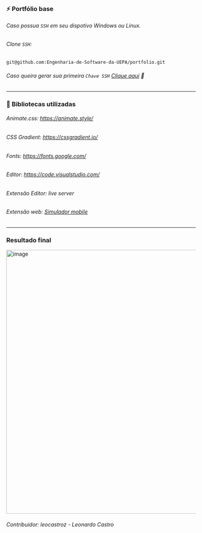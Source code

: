 ### ⚡ Portfólio base

###### Caso possua ` SSH ` em seu dispotivo Windows ou Linux.

###### Clone ` SSH `:
```sh
git@github.com:Engenharia-de-Software-da-UEPA/portfolio.git
```

###### Caso queira gerar sua primeira  ` Chave SSH ` <a href="https://docs.github.com/en/authentication/connecting-to-github-with-ssh/generating-a-new-ssh-key-and-adding-it-to-the-ssh-agent">Clique aqui</a> 🍺

<hr>

### 📜 Bibliotecas utilizadas

###### Animate.css: https://animate.style/

###### CSS Gradient: https://cssgradient.io/

###### Fonts: https://fonts.google.com/

###### Editor: https://code.visualstudio.com/

###### Extensão Editor: live server

###### Extensão web: <a href="https://chromewebstore.google.com/detail/mobile-simulator-responsi/ckejmhbmlajgoklhgbapkiccekfoccmk">Simulador mobile</a>

<hr>

### Resultado final

<div><img src="https://media.discordapp.net/attachments/1126224506948702279/1197232123476705370/image.png?ex=65ba844d&is=65a80f4d&hm=7ab2492f164d543b119a35d110dd8ed7934ef400a36fab115a6238a71bae4ca6&=&format=webp&quality=lossless&width=979&height=676" alt="image" width="700"></div>

###### Contribuidor: leocastroz - Leonardo Castro
